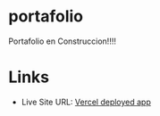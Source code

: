 # portafolio

Portafolio en Construccion!!!!

# Links

- Live Site URL: [Vercel deployed app](https://portafolio-eta-topaz.vercel.app/)
